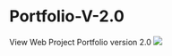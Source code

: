 # Portfolio-V-2.0
View Web Project Portfolio version 2.0 
<img src="https://github.com/ahmadsyaifuddin-99/Portfolio-V-2.0/assets/77381720/ef955222-d5ca-4f88-82b8-b9129084ef70">

